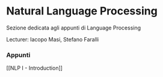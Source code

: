 # Natural Language Processing

Sezione dedicata agli appunti di Language Processing

Lecturer:  Iacopo Masi, Stefano Faralli

### Appunti

[[NLP I - Introduction]]
